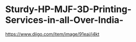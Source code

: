 # Sturdy-HP-MJF-3D-Printing-Services-in-all-Over-India-
https://www.diigo.com/item/image/91eaj/j4kt
